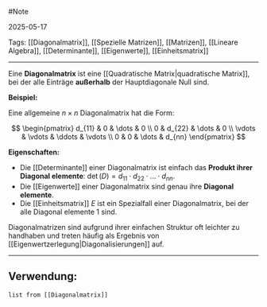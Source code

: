 #Note

2025-05-17

Tags: [[Diagonalmatrix]], [[Spezielle Matrizen]], [[Matrizen]], [[Lineare Algebra]], [[Determinante]], [[Eigenwerte]], [[Einheitsmatrix]]

---

Eine **Diagonalmatrix** ist eine [[Quadratische Matrix|quadratische Matrix]], bei der alle Einträge **außerhalb** der Hauptdiagonale Null sind.

**Beispiel:**

Eine allgemeine $n \times n$ Diagonalmatrix hat die Form:

$$
\begin{pmatrix}
d_{11} & 0 & \dots & 0 \\
0 & d_{22} & \dots & 0 \\
\vdots & \vdots & \ddots & \vdots \\
0 & 0 & \dots & d_{nn}
\end{pmatrix}
$$

**Eigenschaften:**

* Die [[Determinante]] einer Diagonalmatrix ist einfach das **Produkt ihrer Diagonal elemente**: $\det(D) = d_{11} \cdot d_{22} \cdot \dots \cdot d_{nn}$.
* Die [[Eigenwerte]] einer Diagonalmatrix sind genau ihre **Diagonal elemente**.
* Die [[Einheitsmatrix]] $E$ ist ein Spezialfall einer Diagonalmatrix, bei der alle Diagonal elemente 1 sind.

Diagonalmatrizen sind aufgrund ihrer einfachen Struktur oft leichter zu handhaben und treten häufig als Ergebnis von [[Eigenwertzerlegung|Diagonalisierungen]] auf.

---

## Verwendung:

```dataview
list from [[Diagonalmatrix]]
```